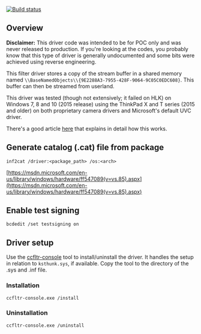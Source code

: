 [![Build status](https://ci.appveyor.com/api/projects/status/ldqswni016jufm6p/branch/master?svg=true)](https://ci.appveyor.com/project/flowerinthenight/windows-camera-class-filter-driver/branch/master)

## Overview

**Disclaimer:** This driver code was intended to be for POC only and was never released to production. If you're looking at the codes, you probably know that this type of driver is generally undocumented and some bits were achieved using reverse engineering.

This filter driver stores a copy of the stream buffer in a shared memory named `\\BaseNamedObjects\\{9E2288A3-7955-428F-9064-9C05C0EDC608}`. This buffer can then be streamed from userland.

This driver was tested (though not extensively; it failed on HLK) on Windows 7, 8 and 10 (2015 release) using the ThinkPad X and T series (2015 and older) on both proprietary camera drivers and Microsoft's default UVC driver.

There's a good article [here](https://www.virusbulletin.com/virusbulletin/2018/09/through-looking-glass-webcam-interception-and-protection-kernel-mode/) that explains in detail how this works.

## Generate catalog (.cat) file from package
```
inf2cat /driver:<package_path> /os:<arch>
```
[https://msdn.microsoft.com/en-us/library/windows/hardware/ff547089(v=vs.85).aspx](https://msdn.microsoft.com/en-us/library/windows/hardware/ff547089(v=vs.85).aspx)

## Enable test signing
```
bcdedit /set testsigning on
```

## Driver setup
Use the [ccfltr-console](https://github.com/flowerinthenight/windows-camera-class-filter-driver/tree/master/ccfltr-console) tool to install/uninstall the driver. It handles the setup in relation to `ksthunk.sys`, if available. Copy the tool to the directory of the .sys and .inf file.

### Installation
```
ccfltr-console.exe /install
```

### Uninstallation
```
ccfltr-console.exe /uninstall
```
